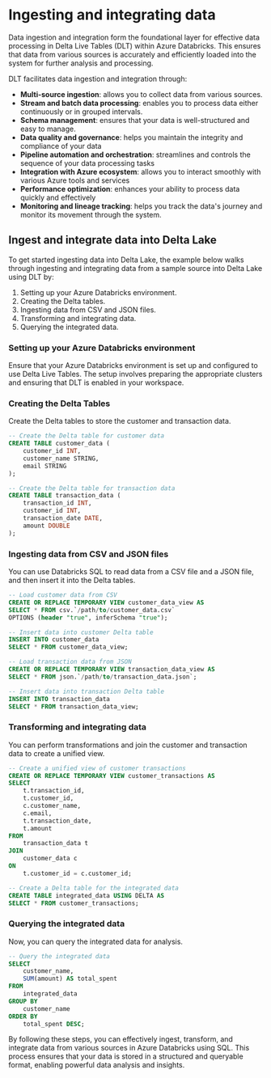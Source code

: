 # Ingesting and integrating data
Data ingestion and integration form the foundational layer for effective data processing in Delta Live Tables (DLT) within Azure Databricks. This ensures that data from various sources is accurately and efficiently loaded into the system for further analysis and processing. 

DLT facilitates data ingestion and integration through:

- **Multi-source ingestion**: allows you to collect data from various sources.
- **Stream and batch data processing**: enables you to process data either continuously or in grouped intervals.
- **Schema management**: ensures that your data is well-structured and easy to manage.
- **Data quality and governance**: helps you maintain the integrity and compliance of your data
- **Pipeline automation and orchestration**: streamlines and controls the sequence of your data processing tasks
- **Integration with Azure ecosystem**: allows you to interact smoothly with various Azure tools and services
- **Performance optimization**: enhances your ability to process data quickly and effectively
- **Monitoring and lineage tracking**: helps you track the data's journey and monitor its movement through the system.

## Ingest and integrate data into Delta Lake
To get started ingesting data into Delta Lake, the example below walks through ingesting and integrating data from a sample source into Delta Lake using DLT by:

1. Setting up your Azure Databricks environment.
1. Creating the Delta tables.
1. Ingesting data from CSV and JSON files.
1. Transforming and integrating data.
1. Querying the integrated data.

### Setting up your Azure Databricks environment
Ensure that your Azure Databricks environment is set up and configured to use Delta Live Tables. The setup involves preparing the appropriate clusters and ensuring that DLT is enabled in your workspace.

### Creating the Delta Tables
Create the Delta tables to store the customer and transaction data.

```sql
-- Create the Delta table for customer data
CREATE TABLE customer_data (
    customer_id INT,
    customer_name STRING,
    email STRING
);

-- Create the Delta table for transaction data
CREATE TABLE transaction_data (
    transaction_id INT,
    customer_id INT,
    transaction_date DATE,
    amount DOUBLE
);
```

### Ingesting data from CSV and JSON files
You can use Databricks SQL to read data from a CSV file and a JSON file, and then insert it into the Delta tables.

```sql
-- Load customer data from CSV
CREATE OR REPLACE TEMPORARY VIEW customer_data_view AS
SELECT * FROM csv.`/path/to/customer_data.csv`
OPTIONS (header "true", inferSchema "true");

-- Insert data into customer Delta table
INSERT INTO customer_data
SELECT * FROM customer_data_view;

-- Load transaction data from JSON
CREATE OR REPLACE TEMPORARY VIEW transaction_data_view AS
SELECT * FROM json.`/path/to/transaction_data.json`;

-- Insert data into transaction Delta table
INSERT INTO transaction_data
SELECT * FROM transaction_data_view;
```

### Transforming and integrating data
You can perform transformations and join the customer and transaction data to create a unified view.

```sql
-- Create a unified view of customer transactions
CREATE OR REPLACE TEMPORARY VIEW customer_transactions AS
SELECT
    t.transaction_id,
    t.customer_id,
    c.customer_name,
    c.email,
    t.transaction_date,
    t.amount
FROM
    transaction_data t
JOIN
    customer_data c
ON
    t.customer_id = c.customer_id;

-- Create a Delta table for the integrated data
CREATE TABLE integrated_data USING DELTA AS
SELECT * FROM customer_transactions;
```

### Querying the integrated data

Now, you can query the integrated data for analysis.

```sql
-- Query the integrated data
SELECT
    customer_name,
    SUM(amount) AS total_spent
FROM
    integrated_data
GROUP BY
    customer_name
ORDER BY
    total_spent DESC;
```

By following these steps, you can effectively ingest, transform, and integrate data from various sources in Azure Databricks using SQL. This process ensures that your data is stored in a structured and queryable format, enabling powerful data analysis and insights.
